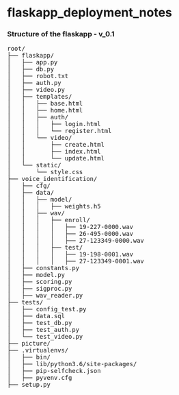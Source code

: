 # flaskapp_deployment_notes

### Structure of the flaskapp - v_0.1

<div class="highlight-none notranslate"><div class="highlight"><pre><span></span>root/
├── flaskapp/
│   ├── app.py
│   ├── db.py
│   ├── robot.txt
│   ├── auth.py
│   ├── video.py
│   ├── templates/
│   │   ├── base.html
│   │   ├── home.html
│   │   ├── auth/
│   │   │   ├── login.html
│   │   │   └── register.html
│   │   └── video/
│   │       ├── create.html
│   │       ├── index.html
│   │       └── update.html
│   └── static/
│       └── style.css
├── voice_identification/
│   ├── cfg/
│   ├── data/
│   │   ├── model/
│   │   │   ├── weights.h5
│   │   ├── wav/
│   │   │   ├── enroll/
│   │   │   │   ├── 19-227-0000.wav
│   │   │   │   ├── 26-495-0000.wav
│   │   │   │   ├── 27-123349-0000.wav
│   │   │   ├── test/
│   │   │   │   ├── 19-198-0001.wav
│   │   │   │   ├── 27-123349-0001.wav
│   ├── constants.py
│   ├── model.py
│   ├── scoring.py
│   ├── sigproc.py
│   ├── wav_reader.py
├── tests/
│   ├── config_test.py
│   ├── data.sql
│   ├── test_db.py
│   ├── test_auth.py
│   └── test_video.py
├── picture/
├── .virtualenvs/
│   ├── bin/
│   ├── lib/python3.6/site-packages/
│   ├── pip-selfcheck.json
│   ├── pyvenv.cfg
├── setup.py
</pre></div>
</div>

